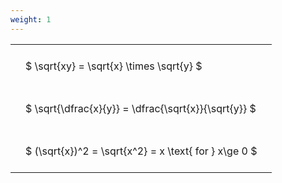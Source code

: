 ```yaml
---
weight: 1
---
```


<style type="text/css">
#T_b4d71 th.col_heading {
  text-align: left;
  font-size: 1em;
}
#T_b4d71 td {
  text-align: left;
  font-size: 1em;
  padding: 1.5em;
}
</style>
<table id="T_b4d71">
  <thead>
  </thead>
  <tbody>
    <tr>
      <td id="T_b4d71_row0_col0" class="data row0 col0" >$ \sqrt{xy} = \sqrt{x} \times \sqrt{y} $</td>
    </tr>
    <tr>
      <td id="T_b4d71_row1_col0" class="data row1 col0" >$ \sqrt{\dfrac{x}{y}} = \dfrac{\sqrt{x}}{\sqrt{y}} $</td>
    </tr>
    <tr>
      <td id="T_b4d71_row2_col0" class="data row2 col0" >$ (\sqrt{x})^2 = \sqrt{x^2} = x \text{ for } x\ge 0 $</td>
    </tr>
  </tbody>
</table>
